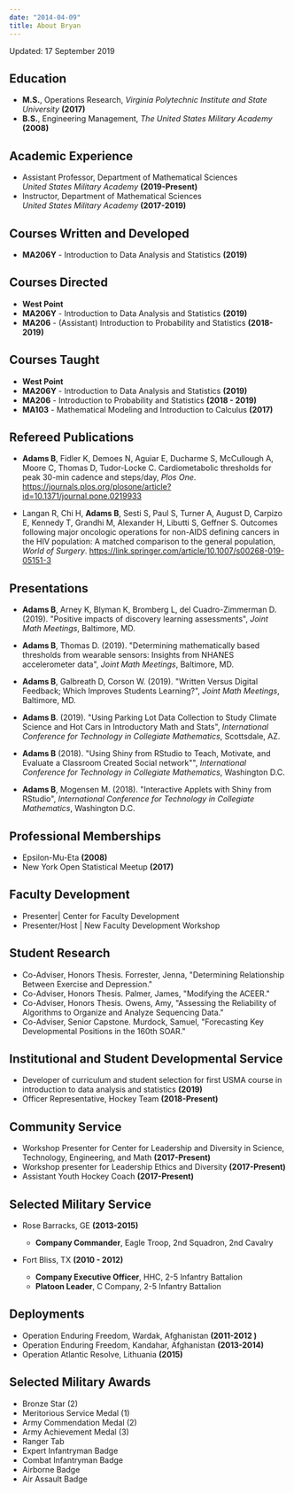 ```yaml
---
date: "2014-04-09"
title: About Bryan
---
```



Updated: 17 September 2019

## Education

* **M.S.**, Operations Research, *Virginia Polytechnic Institute and State University* **(2017)**
* **B.S.**, Engineering Management, *The United States Military Academy* **(2008)**

## Academic Experience 

* Assistant Professor, Department of Mathematical Sciences  
    *United States Military Academy* **(2019-Present)**
* Instructor, Department of Mathematical Sciences  
    *United States Military Academy* **(2017-2019)**
    
## Courses Written and Developed
* **MA206Y** - Introduction to Data Analysis and Statistics **(2019)**

## Courses Directed
* **West Point**
* **MA206Y** - Introduction to Data Analysis and Statistics **(2019)**
* **MA206** - (Assistant) Introduction to Probability and Statistics **(2018-2019)**

## Courses Taught 
* **West Point**
* **MA206Y** - Introduction to Data Analysis and Statistics **(2019)**
* **MA206** - Introduction to Probability and Statistics **(2018 - 2019)**
* **MA103** - Mathematical Modeling and Introduction to Calculus **(2017)**

## Refereed Publications

* **Adams B**, Fidler K, Demoes N, Aguiar E, Ducharme S, McCullough A, Moore C, Thomas D, Tudor-Locke C.  Cardiometabolic thresholds for peak 30-min cadence and steps/day, *Plos One*.  https://journals.plos.org/plosone/article?id=10.1371/journal.pone.0219933

* Langan R, Chi H, **Adams B**, Sesti S, Paul S, Turner A, August D, Carpizo E, Kennedy T, Grandhi M, Alexander H, Libutti S, Geffner S. Outcomes following major oncologic operations for non-AIDS defining cancers in the HIV population: A matched comparison to the general population, *World of Surgery*.  https://link.springer.com/article/10.1007/s00268-019-05151-3

## Presentations

* **Adams B**, Arney K, Blyman K, Bromberg L, del Cuadro-Zimmerman D. (2019). "Positive impacts of discovery learning assessments", *Joint Math Meetings*, Baltimore, MD.

* **Adams B**, Thomas D. (2019). "Determining mathematically based thresholds from wearable sensors: Insights from NHANES accelerometer data", *Joint Math Meetings*, Baltimore, MD. 

* **Adams B**, Galbreath D, Corson W. (2019). "Written Versus Digital Feedback; Which Improves Students Learning?", *Joint Math Meetings*, Baltimore, MD.

* **Adams B**. (2019). "Using Parking Lot Data Collection to Study Climate Science and Hot Cars in Introductory Math and Stats", *International Conference for Technology in Collegiate Mathematics*, Scottsdale, AZ.

* **Adams B** (2018). "Using Shiny from RStudio to Teach, Motivate, and Evaluate a Classroom Created Social network"", *International Conference for Technology in Collegiate Mathematics*, Washington D.C. 

* **Adams B**, Mogensen M. (2018). "Interactive Applets with Shiny from RStudio", *International Conference for Technology in Collegiate Mathematics*, Washington D.C.

## Professional Memberships
* Epsilon-Mu-Eta **(2008)**
* New York Open Statistical Meetup **(2017)**

## Faculty Development
* Presenter| Center for Faculty Development 
* Presenter/Host | New Faculty Development Workshop

## Student Research
* Co-Adviser, Honors Thesis. Forrester, Jenna, "Determining Relationship Between Exercise and Depression."
* Co-Adviser, Honors Thesis. Palmer, James, "Modifying the ACEER."
* Co-Adviser, Honors Thesis. Owens, Amy, "Assessing the Reliability of Algorithms to Organize and Analyze Sequencing Data."
* Co-Adviser, Senior Capstone. Murdock, Samuel, "Forecasting Key Developmental Positions in the 160th SOAR."

## Institutional and Student Developmental Service
* Developer of curriculum and student selection for first USMA course in introduction 
to data analysis and statistics **(2019)**
* Officer Representative, Hockey Team **(2018-Present)**

## Community Service
* Workshop Presenter for Center for Leadership and Diversity in Science,  
Technology, Engineering, and Math **(2017-Present)**
* Workshop presenter for Leadership Ethics and Diversity **(2017-Present)**
* Assistant Youth Hockey Coach **(2017-Present)**
    
## Selected Military Service
* Rose Barracks, GE **(2013-2015)**
  * **Company Commander**, Eagle Troop, 2nd Squadron, 2nd Cavalry

* Fort Bliss, TX **(2010 - 2012)**
  * **Company Executive Officer**, HHC, 2-5 Infantry Battalion 
  * **Platoon Leader**, C Company, 2-5 Infantry Battalion
    
## Deployments 
* Operation Enduring Freedom, Wardak, Afghanistan **(2011-2012 )**
* Operation Enduring Freedom, Kandahar, Afghanistan **(2013-2014)**
* Operation Atlantic Resolve, Lithuania **(2015)**

## Selected Military Awards
* Bronze Star (2)
* Meritorious Service Medal (1)
* Army Commendation Medal (2)
* Army Achievement Medal (3)
* Ranger Tab
* Expert Infantryman Badge
* Combat Infantryman Badge
* Airborne Badge
* Air Assault Badge
